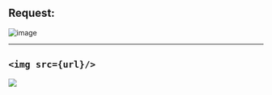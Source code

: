 ## __Request__:
<img src="https://i.ibb.co/cY365dZ/image.png" alt="image" border="0">
  
---
## __`<img src={url}/>`__
<img src="https://s3-eu-central-1.amazonaws.com/hubarskibucket/gitmeme.jpg"/>